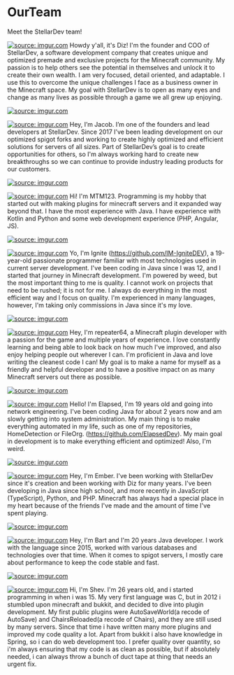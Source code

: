 # OurTeam
Meet the StellarDev team!

<a href="https://imgur.com/9wMVDc2"><img src="https://i.imgur.com/9wMVDc2t.png" title="source: imgur.com" /></a>
Howdy y'all, it's Diz! I'm the founder and COO of StellarDev, a software development company that creates unique and optimized premade and exclusive projects for the Minecraft community. My passion is to help others see the potential in themselves and unlock it to create their own wealth. I am very focused, detail oriented, and adaptable. I use this to overcome the unique challenges I face as a business owner in the Minecraft space. My goal with StellarDev is to open as many eyes and change as many lives as possible through a game we all grew up enjoying. 

<a href="https://imgur.com/P8V3mUn"><img src="https://i.imgur.com/P8V3mUn.png" title="source: imgur.com" /></a>

<a href="https://imgur.com/VTWtmpT"><img src="https://i.imgur.com/VTWtmpTt.png" title="source: imgur.com" /></a>
Hey, I’m Jacob. I’m one of the founders and lead developers at StellarDev. Since 2017 I’ve been leading development on our optimized spigot forks and working to create highly optimized and efficient solutions for servers of all sizes. Part of StellarDev’s goal is to create opportunities for others, so I'm always working hard to create new breakthroughs so we can continue to provide industry leading products for our customers.

<a href="https://imgur.com/P8V3mUn"><img src="https://i.imgur.com/P8V3mUn.png" title="source: imgur.com" /></a>

<a href="https://imgur.com/lBv3Jm0"><img src="https://i.imgur.com/lBv3Jm0t.png" title="source: imgur.com" /></a>
Hi! I'm MTM123. Programming is my hobby that started out with making plugins for minecraft servers and it expanded way beyond that. I have the most experience with Java. I have experience with Kotlin and Python and some web development experience (PHP, Angular, JS). 

<a href="https://imgur.com/P8V3mUn"><img src="https://i.imgur.com/P8V3mUn.png" title="source: imgur.com" /></a>

<a href="https://imgur.com/9y8vg6v"><img src="https://i.imgur.com/9y8vg6vt.jpg" title="source: imgur.com" /></a>
Yo, I'm Ignite (https://github.com/IM-IgniteDEV), a 19-year-old passionate programmer familiar with most technologies used in current server development. I've been coding in Java since I was 12, and I started that journey in Minecraft development. I'm powered by weed, but the most important thing to me is quality. I cannot work on projects that need to be rushed; it is not for me. I always do everything in the most efficient way and I focus on quality. I'm experienced in many languages, however, I'm taking only commissions in Java since it's my love.

<a href="https://imgur.com/P8V3mUn"><img src="https://i.imgur.com/P8V3mUn.png" title="source: imgur.com" /></a>

<a href="https://imgur.com/KVs9pEK"><img src="https://i.imgur.com/KVs9pEKt.png" title="source: imgur.com" /></a>
Hey, I'm repeater64, a Minecraft plugin developer with a passion for the game and multiple years of experience. I love constantly learning and being able to look back on how much I've improved, and also enjoy helping people out wherever I can. I'm proficient in Java and love writing the cleanest code I can! My goal is to make a name for myself as a friendly and helpful developer and to have a positive impact on as many Minecraft servers out there as possible.

<a href="https://imgur.com/P8V3mUn"><img src="https://i.imgur.com/P8V3mUn.png" title="source: imgur.com" /></a>

<a href="https://imgur.com/DypdxpJ"><img src="https://i.imgur.com/DypdxpJt.jpg" title="source: imgur.com" /></a>
Hello! I'm Elapsed, I'm 19 years old and going into network engineering. I've been coding Java for about 2 years now and am slowly getting into system administration. My main thing is to make everything automated in my life, such as one of my repositories, HomeDetection or FileOrg. (https://github.com/ElapsedDev). My main goal in development is to make everything efficient and optimized! Also, I'm weird.

<a href="https://imgur.com/P8V3mUn"><img src="https://i.imgur.com/P8V3mUn.png" title="source: imgur.com" /></a>

<a href="https://imgur.com/yA7RblT"><img src="https://i.imgur.com/yA7RblTt.png" title="source: imgur.com" /></a>
Hey, I'm Ember. I've been working with StellarDev since it's creation and been working with Diz for many years. I've been developing in Java since high school, and more recently in JavaScript (TypeScript), Python, and PHP. Minecraft has always had a special place in my heart because of the friends I've made and the amount of time I've spent playing.

<a href="https://imgur.com/P8V3mUn"><img src="https://i.imgur.com/P8V3mUn.png" title="source: imgur.com" /></a>

<a href="https://imgur.com/iNu1NLY"><img src="https://i.imgur.com/iNu1NLYt.png" title="source: imgur.com" /></a>
Hey, I'm Bart and I'm 20 years Java developer. I work with the language since 2015, worked with various databases and technologies over that time. When it comes to spigot servers, I mostly care about performance to keep the code stable and fast.

<a href="https://imgur.com/P8V3mUn"><img src="https://i.imgur.com/P8V3mUn.png" title="source: imgur.com" /></a>

<a href="https://imgur.com/4kasmNy"><img src="https://i.imgur.com/4kasmNyt.png" title="source: imgur.com" /></a>
Hi, I'm Shev. I'm 26 years old, and i started programming in when i was 15. My very first language was C, but in 2012 i stumbled upon minecraft and bukkit, and decided to dive into plugin development. My first public plugins were AutoSaveWorld(a recode of AutoSave) and ChairsReloaded(a recode of Chairs), and they are still used by many servers. Since that time i have written many more plugins and improved my code quality a lot.  Apart from bukkit i also have knowledge in Spring, so i can do web development too. I prefer quality over quantity, so i'm always ensuring that my code is as clean as possible, but if absolutely needed, i can always throw a bunch of duct tape at thing that needs an urgent fix.
